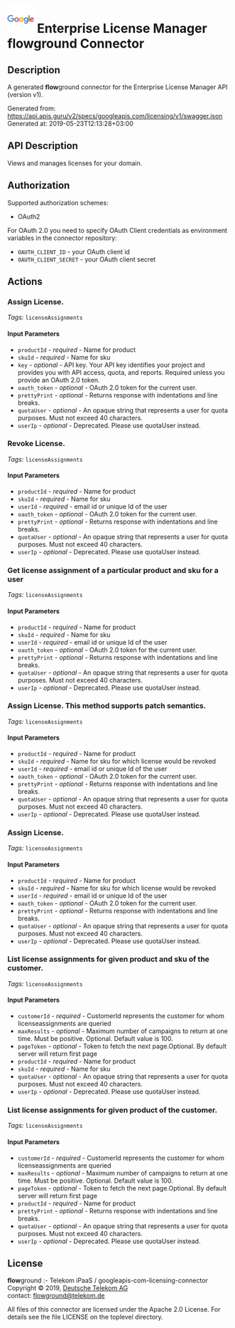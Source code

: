 # ![LOGO](logo.png) Enterprise License Manager **flow**ground Connector

## Description

A generated **flow**ground connector for the Enterprise License Manager API (version v1).

Generated from: https://api.apis.guru/v2/specs/googleapis.com/licensing/v1/swagger.json<br/>
Generated at: 2019-05-23T12:13:28+03:00

## API Description

Views and manages licenses for your domain.

## Authorization

Supported authorization schemes:
- OAuth2

For OAuth 2.0 you need to specify OAuth Client credentials as environment variables in the connector repository:
* `OAUTH_CLIENT_ID` - your OAuth client id
* `OAUTH_CLIENT_SECRET` - your OAuth client secret

## Actions

### Assign License.

*Tags:* `licenseAssignments`

#### Input Parameters
* `productId` - _required_ - Name for product
* `skuId` - _required_ - Name for sku
* `key` - _optional_ - API key. Your API key identifies your project and provides you with API access, quota, and reports. Required unless you provide an OAuth 2.0 token.
* `oauth_token` - _optional_ - OAuth 2.0 token for the current user.
* `prettyPrint` - _optional_ - Returns response with indentations and line breaks.
* `quotaUser` - _optional_ - An opaque string that represents a user for quota purposes. Must not exceed 40 characters.
* `userIp` - _optional_ - Deprecated. Please use quotaUser instead.

### Revoke License.

*Tags:* `licenseAssignments`

#### Input Parameters
* `productId` - _required_ - Name for product
* `skuId` - _required_ - Name for sku
* `userId` - _required_ - email id or unique Id of the user
* `oauth_token` - _optional_ - OAuth 2.0 token for the current user.
* `prettyPrint` - _optional_ - Returns response with indentations and line breaks.
* `quotaUser` - _optional_ - An opaque string that represents a user for quota purposes. Must not exceed 40 characters.
* `userIp` - _optional_ - Deprecated. Please use quotaUser instead.

### Get license assignment of a particular product and sku for a user

*Tags:* `licenseAssignments`

#### Input Parameters
* `productId` - _required_ - Name for product
* `skuId` - _required_ - Name for sku
* `userId` - _required_ - email id or unique Id of the user
* `oauth_token` - _optional_ - OAuth 2.0 token for the current user.
* `prettyPrint` - _optional_ - Returns response with indentations and line breaks.
* `quotaUser` - _optional_ - An opaque string that represents a user for quota purposes. Must not exceed 40 characters.
* `userIp` - _optional_ - Deprecated. Please use quotaUser instead.

### Assign License. This method supports patch semantics.

*Tags:* `licenseAssignments`

#### Input Parameters
* `productId` - _required_ - Name for product
* `skuId` - _required_ - Name for sku for which license would be revoked
* `userId` - _required_ - email id or unique Id of the user
* `oauth_token` - _optional_ - OAuth 2.0 token for the current user.
* `prettyPrint` - _optional_ - Returns response with indentations and line breaks.
* `quotaUser` - _optional_ - An opaque string that represents a user for quota purposes. Must not exceed 40 characters.
* `userIp` - _optional_ - Deprecated. Please use quotaUser instead.

### Assign License.

*Tags:* `licenseAssignments`

#### Input Parameters
* `productId` - _required_ - Name for product
* `skuId` - _required_ - Name for sku for which license would be revoked
* `userId` - _required_ - email id or unique Id of the user
* `oauth_token` - _optional_ - OAuth 2.0 token for the current user.
* `prettyPrint` - _optional_ - Returns response with indentations and line breaks.
* `quotaUser` - _optional_ - An opaque string that represents a user for quota purposes. Must not exceed 40 characters.
* `userIp` - _optional_ - Deprecated. Please use quotaUser instead.

### List license assignments for given product and sku of the customer.

*Tags:* `licenseAssignments`

#### Input Parameters
* `customerId` - _required_ - CustomerId represents the customer for whom licenseassignments are queried
* `maxResults` - _optional_ - Maximum number of campaigns to return at one time. Must be positive. Optional. Default value is 100.
* `pageToken` - _optional_ - Token to fetch the next page.Optional. By default server will return first page
* `productId` - _required_ - Name for product
* `skuId` - _required_ - Name for sku
* `quotaUser` - _optional_ - An opaque string that represents a user for quota purposes. Must not exceed 40 characters.
* `userIp` - _optional_ - Deprecated. Please use quotaUser instead.

### List license assignments for given product of the customer.

*Tags:* `licenseAssignments`

#### Input Parameters
* `customerId` - _required_ - CustomerId represents the customer for whom licenseassignments are queried
* `maxResults` - _optional_ - Maximum number of campaigns to return at one time. Must be positive. Optional. Default value is 100.
* `pageToken` - _optional_ - Token to fetch the next page.Optional. By default server will return first page
* `productId` - _required_ - Name for product
* `prettyPrint` - _optional_ - Returns response with indentations and line breaks.
* `quotaUser` - _optional_ - An opaque string that represents a user for quota purposes. Must not exceed 40 characters.
* `userIp` - _optional_ - Deprecated. Please use quotaUser instead.

## License

**flow**ground :- Telekom iPaaS / googleapis-com-licensing-connector<br/>
Copyright © 2019, [Deutsche Telekom AG](https://www.telekom.de)<br/>
contact: flowground@telekom.de

All files of this connector are licensed under the Apache 2.0 License. For details
see the file LICENSE on the toplevel directory.

